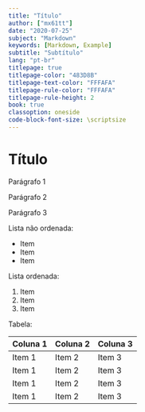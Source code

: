 ```yaml
---
title: "Título"
author: ["mx61tt"]
date: "2020-07-25"
subject: "Markdown"
keywords: [Markdown, Example]
subtitle: "Subtítulo"
lang: "pt-br"
titlepage: true
titlepage-color: "483D8B"
titlepage-text-color: "FFFAFA"
titlepage-rule-color: "FFFAFA"
titlepage-rule-height: 2
book: true
classoption: oneside
code-block-font-size: \scriptsize
---
```


# Título

Parágrafo 1

Parágrafo 2

Parágrafo 3

Lista não ordenada:
- Item
- Item
- Item

Lista ordenada:
1. Item
2. Item
3. Item

Tabela:

| Coluna 1 | Coluna 2 | Coluna 3 |
|----------|----------|----------|
|Item 1|Item 2 | Item 3|
|Item 1|Item 2 | Item 3|
|Item 1|Item 2 | Item 3|
|Item 1|Item 2 | Item 3|
